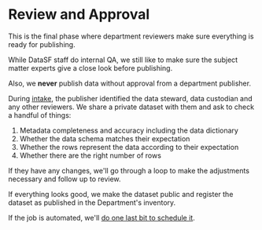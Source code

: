 # Review and Approval

This is the final phase where department reviewers make sure everything is ready for publishing.

While DataSF staff do internal QA, we still like to make sure the subject matter experts give a close look before publishing. 

Also, we **never** publish data without approval from a department publisher.

During [intake](/1_submission/README.md), the publisher identified the data steward, data custodian and any other reviewers. We share a private dataset with them and ask to check a handful of things:

1. Metadata completeness and accuracy including the data dictionary
2. Whether the data schema matches their expectation
3. Whether the rows represent the data according to their expectation
4. Whether there are the right number of rows

If they have any changes, we'll go through a loop to make the adjustments necessary and follow up to review.

If everything looks good, we make the dataset public and register the dataset as published in the Department's inventory.

If the job is automated, we'll [do one last bit to schedule it](/6_etl_development/README.md#scheduling).